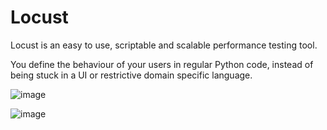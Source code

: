# Locust
Locust is an easy to use, scriptable and scalable performance testing tool.

You define the behaviour of your users in regular Python code, instead of being stuck in a UI or restrictive domain specific language.

![image](https://user-images.githubusercontent.com/34813177/133925300-e8c00f1b-32ed-48ea-99f5-a244bec98691.png)

![image](https://user-images.githubusercontent.com/34813177/133931744-41813157-dbbb-41f0-8307-0ff3b460efc8.png)


